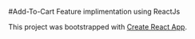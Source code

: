 #Add-To-Cart Feature implimentation using ReactJs


This project was bootstrapped with [Create React App](https://github.com/facebook/create-react-app).
